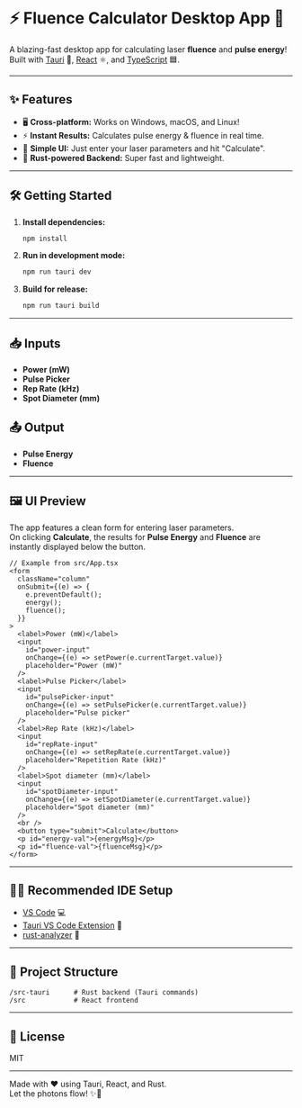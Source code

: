 # ⚡️ Fluence Calculator Desktop App 🚀

A blazing-fast desktop app for calculating laser **fluence** and **pulse energy**!  
Built with [Tauri](https://tauri.app/) 🦀, [React](https://react.dev/) ⚛️, and [TypeScript](https://www.typescriptlang.org/) 🟦.

---

## ✨ Features

- 🖥️ **Cross-platform:** Works on Windows, macOS, and Linux!
- ⚡ **Instant Results:** Calculates pulse energy & fluence in real time.
- 🎯 **Simple UI:** Just enter your laser parameters and hit "Calculate".
- 🦀 **Rust-powered Backend:** Super fast and lightweight.

---

## 🛠️ Getting Started

1. **Install dependencies:**  
   ```sh
   npm install
   ```

2. **Run in development mode:**  
   ```sh
   npm run tauri dev
   ```

3. **Build for release:**  
   ```sh
   npm run tauri build
   ```

---

## 📥 Inputs

- **Power (mW)**
- **Pulse Picker**
- **Rep Rate (kHz)**
- **Spot Diameter (mm)**

## 📤 Output

- **Pulse Energy**
- **Fluence**

---

## 🖼️ UI Preview

The app features a clean form for entering laser parameters.  
On clicking **Calculate**, the results for **Pulse Energy** and **Fluence** are instantly displayed below the button.

```tsx
// Example from src/App.tsx
<form
  className="column"
  onSubmit={(e) => {
    e.preventDefault();
    energy();
    fluence();
  }}
>
  <label>Power (mW)</label>
  <input
    id="power-input"
    onChange={(e) => setPower(e.currentTarget.value)}
    placeholder="Power (mW)"
  />
  <label>Pulse Picker</label>
  <input
    id="pulsePicker-input"
    onChange={(e) => setPulsePicker(e.currentTarget.value)}
    placeholder="Pulse picker"
  />
  <label>Rep Rate (kHz)</label>
  <input
    id="repRate-input"
    onChange={(e) => setRepRate(e.currentTarget.value)}
    placeholder="Repetition Rate (kHz)"
  />
  <label>Spot diameter (mm)</label>
  <input
    id="spotDiameter-input"
    onChange={(e) => setSpotDiameter(e.currentTarget.value)}
    placeholder="Spot diameter (mm)"
  />
  <br />
  <button type="submit">Calculate</button>
  <p id="energy-val">{energyMsg}</p>
  <p id="fluence-val">{fluenceMsg}</p>
</form>
```

---

## 🧑‍💻 Recommended IDE Setup

- [VS Code](https://code.visualstudio.com/) 💻
- [Tauri VS Code Extension](https://marketplace.visualstudio.com/items?itemName=tauri-apps.tauri-vscode) 🦀
- [rust-analyzer](https://marketplace.visualstudio.com/items?itemName=rust-lang.rust-analyzer) 🦀

---

## 📁 Project Structure

```
/src-tauri      # Rust backend (Tauri commands)
/src            # React frontend
```

---

## 📜 License

MIT

---

Made with ❤️ using Tauri, React, and Rust.  
Let the photons flow! ✨🔬